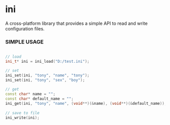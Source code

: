 # ini
A cross-platform library that provides a simple API to read and write configuration files.

### SIMPLE USAGE

```c++

// load
ini_t* ini = ini_load("D:/test.ini");

// set
ini_set(ini, "tony", "name", "tony");
ini_set(ini, "tony", "sex", "boy");
  
// get 
const char* name = "";
const char* default_name = "";
ini_get(ini, "tony", "name", (void**)(&name), (void**)(&default_name));
  
// save to file
ini_write(ini);
  
```
